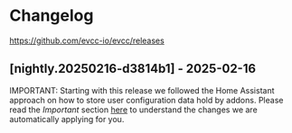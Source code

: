 # Changelog

https://github.com/evcc-io/evcc/releases

## [nightly.20250216-d3814b1] - 2025-02-16

IMPORTANT: Starting with this release we followed the Home Assistant approach on how to store user configuration data hold by addons. Please read the _Important_ section [here](https://github.com/evcc-io/hassio-addon/blob/main/evcc/DOCS.md) to understand the changes we are automatically applying for you.
